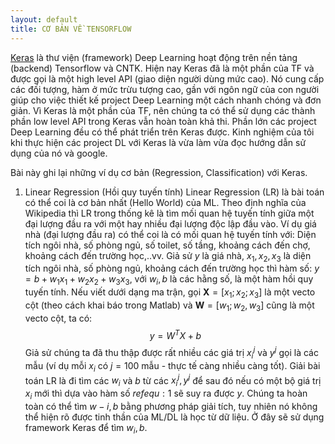 ```yaml
---
layout: default
title: CƠ BẢN VỀ TENSORFLOW
---
```


[Keras](http://keras.io) là thư viện (framework) Deep Learning hoạt động trên nền tảng (backend) Tensorflow và CNTK. Hiện nay Keras đã là một phần của TF và được gọi là một high level API (giao diện người dùng mức cao). Nó cung cấp các đối tượng, hàm ở mức trừu tượng cao, gần với ngôn ngữ của con người giúp cho việc thiết kế project Deep Learning một cách nhanh chóng và đơn giản. Vì Keras là một phần của TF, nên chúng ta có thể sử dụng các thành phần low level API trong Keras vẫn hoàn toàn khả thi. Phần lớn các project Deep Learning đều có thể phát triển trên Keras được. Kinh nghiệm của tôi khi thực hiện các project DL với Keras là vừa làm vừa đọc hướng dẫn sử dụng của nó và google. 

Bài này ghi lại những ví dụ cơ bản (Regression, Classification) với Keras.
1. Linear Regression (Hồi quy tuyến tính)
Linear Regression (LR) là bài toán có thể coi là cơ bản nhất (Hello World) của ML. Theo định nghĩa của Wikipedia thì LR trong thống kê là tìm mối quan hệ tuyến tính giữa một đại lượng đầu ra với một hay nhiều đại lượng độc lập đầu vào. Ví dụ giá nhà (đại lượng đầu ra) có thể coi là có mối quan hệ tuyến tính với: Diện tích ngôi nhà, số phòng ngủ, số toilet, số tầng, khoảng cách đến chợ, khoảng cách đến trường học,..vv. Giả sử $y$ là giá nhà, $x_1, x_2, x_3$ là diện tích ngôi nhà, số phòng ngủ, khoảng cách đến trường học thì hàm số:
$y = b+w_1x_1 + w_2x_2 + w_3x_3$, với $w_i, b$ là các hằng số, là một hàm hồi quy tuyến tính.  Nếu viết dưới dạng ma trận, gọi $\mathbf{X}=[x_1; x_2; x_3]$ là một vecto cột (theo cách khai báo trong Matlab) và $\mathbf{W}=[w_1;w_2,w_3]$ cũng là một vecto cột, ta có:
$$
\begin{equation}
y =W^TX+b
\label{equ:1}
\end{equation}
$$
Giả sử chúng ta đã thu thập được rất nhiều các giá trị $x_i^j$ và $y^j$ gọi là các mẫu (ví dụ mỗi $x_i$ có $j = 100$ mẫu - thực tế càng nhiều càng tốt). Giải bài toán LR là đi tìm các $w_i$ và $b$ từ các $x_i^j, y^j$ để sau đó nếu có một bộ giá trị $x_i$ mới thì dựa vào hàm số $ref{equ:1}$ sẽ suy ra được $y$. Chúng ta hoàn toàn có thể tìm $w-i, b$ bằng phương pháp giải tích, tuy nhiên nó không thể hiện rõ được tinh thần của ML/DL là học từ dữ liệu. Ở đây sẽ sử dụng framework Keras để tìm $w_i,b$.